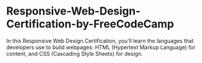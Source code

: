 # Responsive-Web-Design-Certification-by-FreeCodeCamp
In this Responsive Web Design Certification, you'll learn the languages that developers use to build webpages: HTML (Hypertext Markup Language) for content, and CSS (Cascading Style Sheets) for design.
